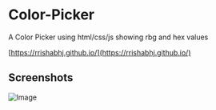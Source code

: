 # Color-Picker
A Color Picker using html/css/js showing rbg and hex values

[https://rrishabhj.github.io/](https://rrishabhj.github.io/)

## Screenshots

![Image](https://github.com/rrishabhj/rrishabhj.github.io/blob/master/Screenshot/Screenshot.png)

